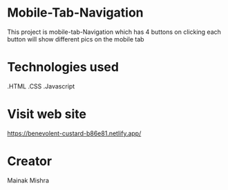 # Mobile-Tab-Navigation
This project is mobile-tab-Navigation which has 4 buttons on clicking each button will show different pics on the mobile tab

# Technologies used
.HTML
.CSS
.Javascript

# Visit web site
https://benevolent-custard-b86e81.netlify.app/

# Creator
Mainak Mishra
